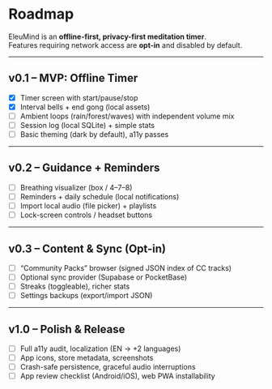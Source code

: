# Roadmap

EleuMind is an **offline-first, privacy-first meditation timer**.  
Features requiring network access are **opt-in** and disabled by default.

---

## v0.1 – MVP: Offline Timer
- [x] Timer screen with start/pause/stop  
- [x] Interval bells + end gong (local assets)  
- [ ] Ambient loops (rain/forest/waves) with independent volume mix  
- [ ] Session log (local SQLite) + simple stats  
- [ ] Basic theming (dark by default), a11y passes  

---

## v0.2 – Guidance + Reminders
- [ ] Breathing visualizer (box / 4–7–8)  
- [ ] Reminders + daily schedule (local notifications)  
- [ ] Import local audio (file picker) + playlists  
- [ ] Lock-screen controls / headset buttons  

---

## v0.3 – Content & Sync (Opt-in)
- [ ] “Community Packs” browser (signed JSON index of CC tracks)  
- [ ] Optional sync provider (Supabase or PocketBase)  
- [ ] Streaks (toggleable), richer stats  
- [ ] Settings backups (export/import JSON)  

---

## v1.0 – Polish & Release
- [ ] Full a11y audit, localization (EN → +2 languages)  
- [ ] App icons, store metadata, screenshots  
- [ ] Crash-safe persistence, graceful audio interruptions  
- [ ] App review checklist (Android/iOS), web PWA installability  
